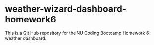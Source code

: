 # weather-wizard-dashboard-homework6
This is a Git Hub repository for the NU Coding Bootcamp Homework 6 weather dashboard.
